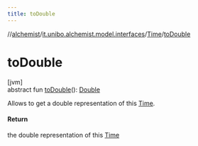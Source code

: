 ```yaml
---
title: toDouble
---
```

//[alchemist](../../../index.html)/[it.unibo.alchemist.model.interfaces](../index.html)/[Time](index.html)/[toDouble](to-double.html)



# toDouble



[jvm]\
abstract fun [toDouble](to-double.html)(): [Double](https://kotlinlang.org/api/latest/jvm/stdlib/kotlin/-double/index.html)



Allows to get a double representation of this [Time](index.html).



#### Return



the double representation of this [Time](index.html)




